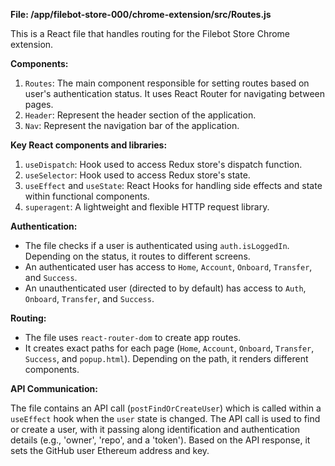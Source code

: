 **File: /app/filebot-store-000/chrome-extension/src/Routes.js**

This is a React file that handles routing for the Filebot Store Chrome extension.

**Components:**

1. `Routes`: The main component responsible for setting routes based on user's authentication status. It uses React Router for navigating between pages.
2. `Header`: Represent the header section of the application.
3. `Nav`: Represent the navigation bar of the application.

**Key React components and libraries:**

1. `useDispatch`: Hook used to access Redux store's dispatch function.
2. `useSelector`: Hook used to access Redux store's state.
3. `useEffect` and `useState`: React Hooks for handling side effects and state within functional components.
4. `superagent`: A lightweight and flexible HTTP request library.

**Authentication:**

- The file checks if a user is authenticated using `auth.isLoggedIn`. Depending on the status, it routes to different screens.
- An authenticated user has access to `Home`, `Account`, `Onboard`, `Transfer`, and `Success`.
- An unauthenticated user (directed to by default) has access to `Auth`, `Onboard`, `Transfer`, and `Success`.

**Routing:**

- The file uses `react-router-dom` to create app routes. 
- It creates exact paths for each page (`Home`, `Account`, `Onboard`, `Transfer`, `Success`, and `popup.html`). Depending on the path, it renders different components.

**API Communication:**

The file contains an API call (`postFindOrCreateUser`) which is called within a `useEffect` hook when the `user` state is changed. The API call is used to find or create a user, with it passing along identification and authentication details (e.g., 'owner', 'repo', and a 'token'). Based on the API response, it sets the GitHub user Ethereum address and key.